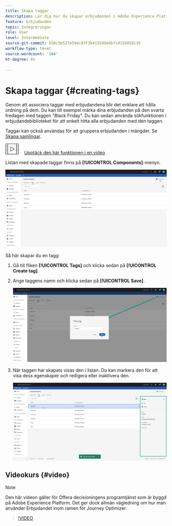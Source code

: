 ```yaml
---
title: Skapa taggar
description: Lär dig hur du skapar erbjudanden i Adobe Experience Platform.
feature: Erbjudanden
topic: Integreringar
role: User
level: Intermediate
source-git-commit: b58c5b527e594c03f3b415549e6b7cd15b050139
workflow-type: tm+mt
source-wordcount: '164'
ht-degree: 6%

---
```


# Skapa taggar {#creating-tags}

Genom att associera taggar med erbjudandena blir det enklare att hålla ordning på dem. Du kan till exempel märka dina erbjudanden på den svarta fredagen med taggen &quot;Black Friday&quot;. Du kan sedan använda sökfunktionen i erbjudandebiblioteket för att enkelt hitta alla erbjudanden med den taggen.

Taggar kan också användas för att gruppera erbjudanden i mängder. Se [Skapa samlingar](../offer-library/creating-collections.md).

![](../../assets/do-not-localize/how-to-video.png) [Upptäck den här funktionen i en video](#video)

Listan med skapade taggar finns på **[!UICONTROL Components]**-menyn.

![](../../assets/tags_list.png)

Så här skapar du en tagg:

1. Gå till fliken **[!UICONTROL Tags]** och klicka sedan på **[!UICONTROL Create tag]**.

1. Ange taggens namn och klicka sedan på **[!UICONTROL Save]**.

   ![](../../assets/tags_create.png)

1. När taggen har skapats visas den i listan. Du kan markera den för att visa dess egenskaper och redigera eller inaktivera den.

   ![](../../assets/tags_created.png)

## Videokurs {#video}

>[!NOTE]
>
>Den här videon gäller för Offera decisioningens programtjänst som är byggd på Adobe Experience Platform. Det ger dock allmän vägledning om hur man använder Erbjudandet inom ramen för Journey Optimizer.

>[!VIDEO](https://video.tv.adobe.com/v/329374?quality=12)

